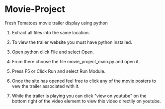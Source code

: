 # Movie-Project
Fresh Tomatoes movie trailer display using python

1. Extract all files into the same location. 

2. To view the trailer website you must have python installed.

3. Open python click File and select Open. 

4. From there choose the file movie_project_main.py and open it.

5. Press F5 or Click Run and select Run Module.

6. Once the site has opened feel free to click any of the movie posters to vew the trailer associated with it.

7. While the trailer is playing you can click "view on youtube" on the bottom right of the video element to view this video directily on youtube.  
